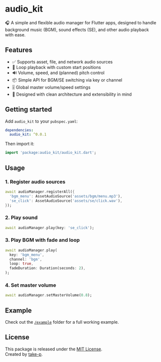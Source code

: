 # audio_kit

🎧 A simple and flexible audio manager for Flutter apps, designed to handle background music (BGM), sound effects (SE), and other audio playback with ease.

## Features

- ✅ Supports asset, file, and network audio sources
- 🔁 Loop playback with custom start positions
- 🔊 Volume, speed, and (planned) pitch control
- 📦 Simple API for BGM/SE switching via key or channel
- 🎚️ Global master volume/speed settings
- 🚀 Designed with clean architecture and extensibility in mind

## Getting started

Add `audio_kit` to your `pubspec.yaml`:

```yaml
dependencies:
  audio_kit: ^0.0.1
```

Then import it:

```dart
import 'package:audio_kit/audio_kit.dart';
```

## Usage

### 1. Register audio sources

```dart
await audioManager.registerAll({
  'bgm_menu': AssetAudioSource('assets/bgm/menu.mp3'),
  'se_click': AssetAudioSource('assets/se/click.wav'),
});
```

### 2. Play sound

```dart
await audioManager.play(key: 'se_click');
```

### 3. Play BGM with fade and loop

```dart
await audioManager.play(
  key: 'bgm_menu',
  channel: 'bgm',
  loop: true,
  fadeDuration: Duration(seconds: 2),
);
```

### 4. Set master volume

```dart
await audioManager.setMasterVolume(0.8);
```

## Example

Check out the [`/example`](example) folder for a full working example.

## License

This package is released under the [MIT License](LICENSE).  
Created by [take-p](https://github.com/take-p).